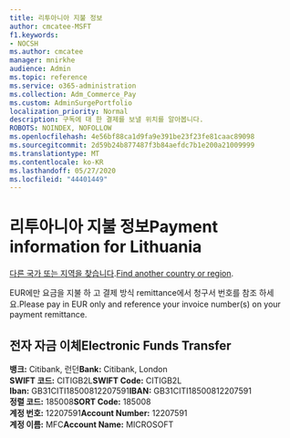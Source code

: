 ```yaml
---
title: 리투아니아 지불 정보
author: cmcatee-MSFT
f1.keywords:
- NOCSH
ms.author: cmcatee
manager: mnirkhe
audience: Admin
ms.topic: reference
ms.service: o365-administration
ms.collection: Adm_Commerce_Pay
ms.custom: AdminSurgePortfolio
localization_priority: Normal
description: 구독에 대 한 결제를 보낼 위치를 알아봅니다.
ROBOTS: NOINDEX, NOFOLLOW
ms.openlocfilehash: 4e56bf88ca1d9fa9e391be23f23fe81caac89098
ms.sourcegitcommit: 2d59b24b877487f3b84aefdc7b1e200a21009999
ms.translationtype: MT
ms.contentlocale: ko-KR
ms.lasthandoff: 05/27/2020
ms.locfileid: "44401449"
---
```

# <a name="payment-information-for-lithuania"></a><span data-ttu-id="dc649-103">리투아니아 지불 정보</span><span class="sxs-lookup"><span data-stu-id="dc649-103">Payment information for Lithuania</span></span>

<span data-ttu-id="dc649-104">[다른 국가 또는 지역을 찾습니다](../billing-and-payments/pay-for-your-subscription.md).</span><span class="sxs-lookup"><span data-stu-id="dc649-104">[Find another country or region](../billing-and-payments/pay-for-your-subscription.md).</span></span>

<span data-ttu-id="dc649-105">EUR에만 요금을 지불 하 고 결제 방식 remittance에서 청구서 번호를 참조 하세요.</span><span class="sxs-lookup"><span data-stu-id="dc649-105">Please pay in EUR only and reference your invoice number(s) on your payment remittance.</span></span>

## <a name="electronic-funds-transfer"></a><span data-ttu-id="dc649-106">전자 자금 이체</span><span class="sxs-lookup"><span data-stu-id="dc649-106">Electronic Funds Transfer</span></span>

<span data-ttu-id="dc649-107">**뱅크:** Citibank, 런던</span><span class="sxs-lookup"><span data-stu-id="dc649-107">**Bank:** Citibank, London</span></span>  
<span data-ttu-id="dc649-108">**SWIFT 코드:** CITIGB2L</span><span class="sxs-lookup"><span data-stu-id="dc649-108">**SWIFT Code:** CITIGB2L</span></span>  
<span data-ttu-id="dc649-109">**Iban:** GB31CITI18500812207591</span><span class="sxs-lookup"><span data-stu-id="dc649-109">**IBAN:** GB31CITI18500812207591</span></span>  
<span data-ttu-id="dc649-110">**정렬 코드:** 185008</span><span class="sxs-lookup"><span data-stu-id="dc649-110">**SORT Code:** 185008</span></span>  
<span data-ttu-id="dc649-111">**계정 번호:** 12207591</span><span class="sxs-lookup"><span data-stu-id="dc649-111">**Account Number:** 12207591</span></span>  
<span data-ttu-id="dc649-112">**계정 이름:** MFC</span><span class="sxs-lookup"><span data-stu-id="dc649-112">**Account Name:** MICROSOFT</span></span>